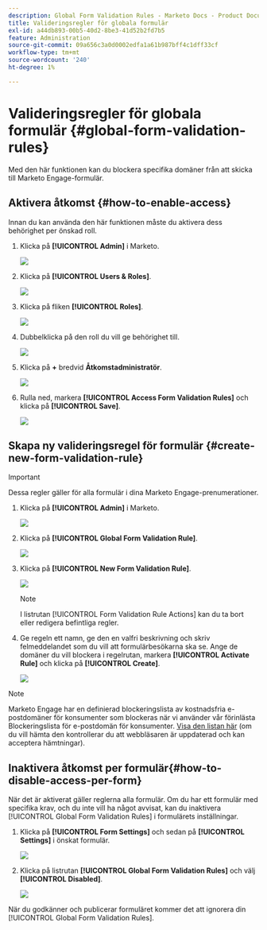 ```yaml
---
description: Global Form Validation Rules - Marketo Docs - Product Documentation
title: Valideringsregler för globala formulär
exl-id: a44db893-00b5-40d2-8be3-41d52b2fd7b5
feature: Administration
source-git-commit: 09a656c3a0d0002edfa1a61b987bff4c1dff33cf
workflow-type: tm+mt
source-wordcount: '240'
ht-degree: 1%

---
```


# Valideringsregler för globala formulär {#global-form-validation-rules}

Med den här funktionen kan du blockera specifika domäner från att skicka till Marketo Engage-formulär.

## Aktivera åtkomst {#how-to-enable-access}

Innan du kan använda den här funktionen måste du aktivera dess behörighet per önskad roll.

1. Klicka på **[!UICONTROL Admin]** i Marketo.

   ![](assets/global-form-validation-rules-1.png)

1. Klicka på **[!UICONTROL Users & Roles]**.

   ![](assets/global-form-validation-rules-2.png)

1. Klicka på fliken **[!UICONTROL Roles]**.

   ![](assets/global-form-validation-rules-3.png)

1. Dubbelklicka på den roll du vill ge behörighet till.

   ![](assets/global-form-validation-rules-4.png)

1. Klicka på **+** bredvid **Åtkomstadministratör**.

   ![](assets/global-form-validation-rules-5.png)

1. Rulla ned, markera **[!UICONTROL Access Form Validation Rules]** och klicka på **[!UICONTROL Save]**.

   ![](assets/global-form-validation-rules-6.png)

## Skapa ny valideringsregel för formulär {#create-new-form-validation-rule}

>[!IMPORTANT]
>
>Dessa regler gäller för alla formulär i dina Marketo Engage-prenumerationer.

1. Klicka på **[!UICONTROL Admin]** i Marketo.

   ![](assets/global-form-validation-rules-7.png)

1. Klicka på **[!UICONTROL Global Form Validation Rule]**.

   ![](assets/global-form-validation-rules-8.png)

1. Klicka på **[!UICONTROL New Form Validation Rule]**.

   ![](assets/global-form-validation-rules-9.png)

   >[!NOTE]
   >
   >I listrutan [!UICONTROL Form Validation Rule Actions] kan du ta bort eller redigera befintliga regler.

1. Ge regeln ett namn, ge den en valfri beskrivning och skriv felmeddelandet som du vill att formulärbesökarna ska se. Ange de domäner du vill blockera i regelrutan, markera **[!UICONTROL Activate Rule]** och klicka på **[!UICONTROL Create]**.

   ![](assets/global-form-validation-rules-10.png)

>[!NOTE]
>
>Marketo Engage har en definierad blockeringslista av kostnadsfria e-postdomäner för konsumenter som blockeras när vi använder vår förinlästa Blockeringslista för e-postdomän för konsumenter. [Visa den listan här](/help/marketo/product-docs/administration/settings/assets/freemaildomains.csv) (om du vill hämta den kontrollerar du att webbläsaren är uppdaterad och kan acceptera hämtningar).

## Inaktivera åtkomst per formulär{#how-to-disable-access-per-form}

När det är aktiverat gäller reglerna alla formulär. Om du har ett formulär med specifika krav, och du inte vill ha något avvisat, kan du inaktivera [!UICONTROL Global Form Validation Rules] i formulärets inställningar.

1. Klicka på **[!UICONTROL Form Settings]** och sedan på **[!UICONTROL Settings]** i önskat formulär.

   ![](assets/global-form-validation-rules-11.png)

1. Klicka på listrutan **[!UICONTROL Global Form Validation Rules]** och välj **[!UICONTROL Disabled]**.

   ![](assets/global-form-validation-rules-12.png)

När du godkänner och publicerar formuläret kommer det att ignorera din [!UICONTROL Global Form Validation Rules].
